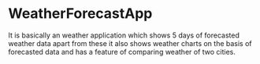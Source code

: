 # WeatherForecastApp
It is basically an weather application which shows 5  days of forecasted weather data apart from these it also shows weather charts on the basis of forecasted data and has a feature of comparing weather of two cities.
